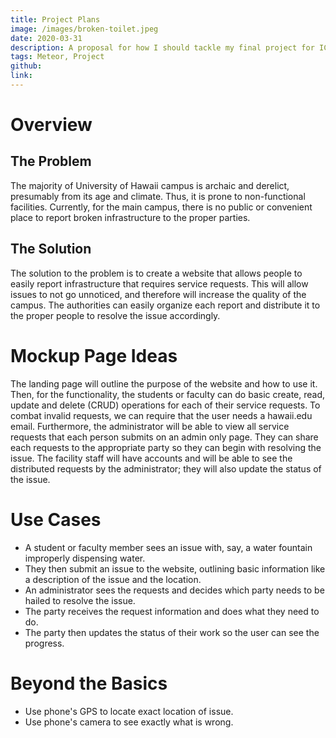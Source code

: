 ```yaml
---
title: Project Plans
image: /images/broken-toilet.jpeg
date: 2020-03-31
description: A proposal for how I should tackle my final project for ICS 314.
tags: Meteor, Project
github:
link:
---
```


# Overview

## The Problem

The majority of University of Hawaii campus is archaic and derelict, presumably from its age and climate. Thus, it is prone to non-functional facilities. Currently, for the main campus, there is no public or convenient place to report broken infrastructure to the proper parties. 

## The Solution

The solution to the problem is to create a website that allows people to easily report infrastructure that requires service requests. This will allow issues to not go unnoticed, and therefore will increase the quality of the campus. The authorities can easily organize each report and distribute it to the proper people to resolve the issue accordingly.

# Mockup Page Ideas

The landing page will outline the purpose of the website and how to use it. Then, for the functionality, the students or faculty can do basic create, read, update and delete (CRUD) operations for each of their service requests. To combat invalid requests, we can require that the user needs a hawaii.edu email. Furthermore, the administrator will be able to view all service requests that each person submits on an admin only page. They can share each requests to the appropriate party so they can begin with resolving the issue. The facility staff will have accounts and will be able to see the distributed requests by the administrator; they will also update the status of the issue.

# Use Cases

- A student or faculty member sees an issue with, say, a water fountain improperly dispensing water.
- They then submit an issue to the website, outlining basic information like a description of the issue and the location.
- An administrator sees the requests and decides which party needs to be hailed to resolve the issue.
- The party receives the request information and does what they need to do.
- The party then updates the status of their work so the user can see the progress.

# Beyond the Basics

- Use phone's GPS to locate exact location of issue.
- Use phone's camera to see exactly what is wrong.
